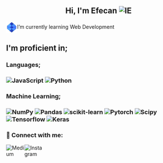 <h2 align="center">Hi, I'm Efecan <img src="https://camo.githubusercontent.com/e8e7b06ecf583bc040eb60e44eb5b8e0ecc5421320a92929ce21522dbc34c891/68747470733a2f2f6d656469612e67697068792e636f6d2f6d656469612f6876524a434c467a6361737252346961377a2f67697068792e676966" width="30" 
     height="30" alt="IE"></h2>
     
<p align="left"><img align="center" src="images/xe.gif" width="30">I’m currently learning Web Development</p>

<h2 align="left">I'm proficient in;</h2>
<h3 align="left">Languages;<h3>
<p>
<img src="https://img.shields.io/badge/javascript-%23323330.svg?style=for-the-badge&logo=javascript&logoColor=%23F7DF1E" alt="JavaScript">
<img src="https://img.shields.io/badge/python-3670A0?style=for-the-badge&logo=python&logoColor=ffdd54" alt="Python">  
</p>

<h3 align="left">Machine Learning;<h3>
<p>
     <img src="https://img.shields.io/badge/numpy-%23013243.svg?style=for-the-badge&logo=numpy&logoColor=white" alt="NumPy">  
<img src="https://img.shields.io/badge/pandas-%23150458.svg?style=for-the-badge&logo=pandas&logoColor=white" alt="Pandas">  
<img src="https://img.shields.io/badge/scikit--learn-%23F7931E.svg?style=for-the-badge&logo=scikit-learn&logoColor=white" alt="scikit-learn">
<img src="https://img.shields.io/badge/PyTorch-%23EE4C2C.svg?style=for-the-badge&logo=PyTorch&logoColor=white" alt="Pytorch">
<img src="https://img.shields.io/badge/SciPy-%230C55A5.svg?style=for-the-badge&logo=scipy&logoColor=%white" alt="Scipy">
<img src="https://img.shields.io/badge/Keras-%23D00000.svg?style=for-the-badge&logo=Keras&logoColor=white" alt="Tensorflow">
<img src="https://img.shields.io/badge/TensorFlow-%23FF6F00.svg?style=for-the-badge&logo=TensorFlow&logoColor=white" alt="Keras">
</p>

### 🤝 Connect with me:
<a href="https://medium.com/@efecanxrd"><img align="left" src="https://raw.githubusercontent.com/yushi1007/yushi1007/main/images/medium.svg" alt="Medium" width="50px"/></a>
<a href="https://instagram.com/efecanxrd"><img align="left" src="https://raw.githubusercontent.com/yushi1007/yushi1007/main/images/instagram.svg" alt="Instagram" width="50px"/></a>


